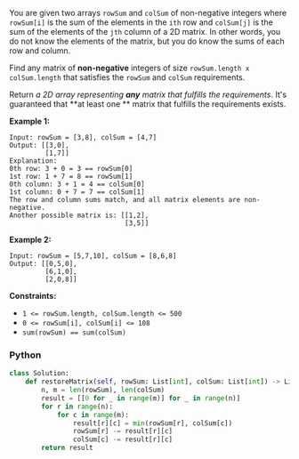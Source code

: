 You are given two arrays  `rowSum`  and  `colSum`  of non-negative integers where  `rowSum[i]`  is the sum of the
elements in the  `ith`  row and  `colSum[j]`  is the sum of the elements of the  `jth`  column of a 2D matrix. In other
words, you do not know the elements of the matrix, but you do know the sums of each row and column.

Find any matrix of  **non-negative**  integers of size  `rowSum.length x colSum.length`  that satisfies the  `rowSum`
and  `colSum`  requirements.

Return  _a 2D array representing  **any**  matrix that fulfills the requirements_. It's guaranteed that  **at least one
** matrix that fulfills the requirements exists.

**Example 1:**

```
Input: rowSum = [3,8], colSum = [4,7]
Output: [[3,0],
         [1,7]]
Explanation: 
0th row: 3 + 0 = 3 == rowSum[0]
1st row: 1 + 7 = 8 == rowSum[1]
0th column: 3 + 1 = 4 == colSum[0]
1st column: 0 + 7 = 7 == colSum[1]
The row and column sums match, and all matrix elements are non-negative.
Another possible matrix is: [[1,2],
                             [3,5]]
```

**Example 2:**

```
Input: rowSum = [5,7,10], colSum = [8,6,8]
Output: [[0,5,0],
         [6,1,0],
         [2,0,8]]
```

**Constraints:**

- `1 <= rowSum.length, colSum.length <= 500`
- `0 <= rowSum[i], colSum[i] <= 108`
- `sum(rowSum) == sum(colSum)`

### Python

```py
class Solution:
    def restoreMatrix(self, rowSum: List[int], colSum: List[int]) -> List[List[int]]:
        n, m = len(rowSum), len(colSum)
        result = [[0 for _ in range(m)] for _ in range(n)]
        for r in range(n):
            for c in range(m):
                result[r][c] = min(rowSum[r], colSum[c])
                rowSum[r] -= result[r][c]
                colSum[c] -= result[r][c]
        return result
```